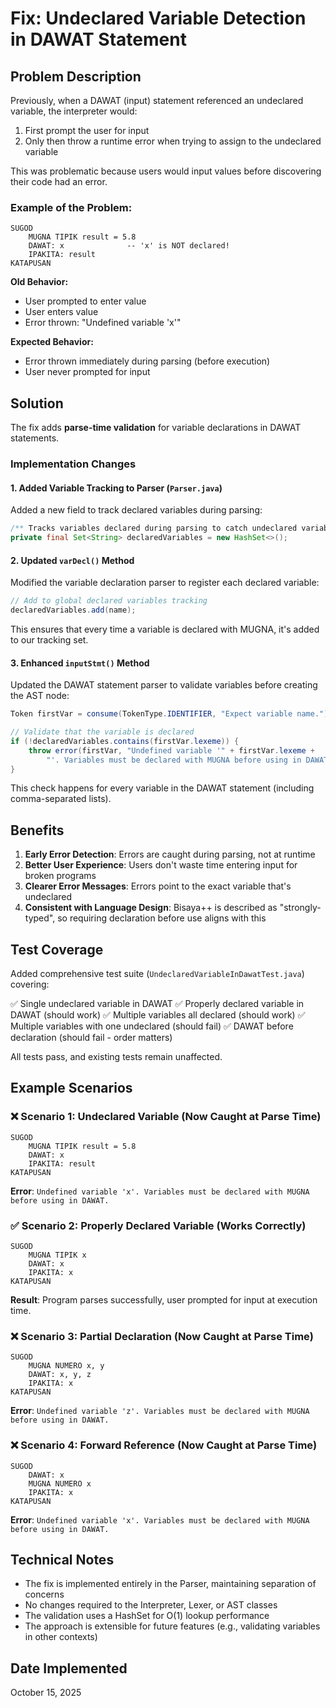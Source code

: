 # Fix: Undeclared Variable Detection in DAWAT Statement

## Problem Description

Previously, when a DAWAT (input) statement referenced an undeclared variable, the interpreter would:
1. First prompt the user for input
2. Only then throw a runtime error when trying to assign to the undeclared variable

This was problematic because users would input values before discovering their code had an error.

### Example of the Problem:
```bisaya
SUGOD
    MUGNA TIPIK result = 5.8
    DAWAT: x              -- 'x' is NOT declared!
    IPAKITA: result
KATAPUSAN
```

**Old Behavior:**
- User prompted to enter value
- User enters value
- Error thrown: "Undefined variable 'x'"

**Expected Behavior:**
- Error thrown immediately during parsing (before execution)
- User never prompted for input

## Solution

The fix adds **parse-time validation** for variable declarations in DAWAT statements.

### Implementation Changes

#### 1. Added Variable Tracking to Parser (`Parser.java`)

Added a new field to track declared variables during parsing:

```java
/** Tracks variables declared during parsing to catch undeclared variable usage early */
private final Set<String> declaredVariables = new HashSet<>();
```

#### 2. Updated `varDecl()` Method

Modified the variable declaration parser to register each declared variable:

```java
// Add to global declared variables tracking
declaredVariables.add(name);
```

This ensures that every time a variable is declared with MUGNA, it's added to our tracking set.

#### 3. Enhanced `inputStmt()` Method

Updated the DAWAT statement parser to validate variables before creating the AST node:

```java
Token firstVar = consume(TokenType.IDENTIFIER, "Expect variable name.");

// Validate that the variable is declared
if (!declaredVariables.contains(firstVar.lexeme)) {
    throw error(firstVar, "Undefined variable '" + firstVar.lexeme + 
        "'. Variables must be declared with MUGNA before using in DAWAT.");
}
```

This check happens for every variable in the DAWAT statement (including comma-separated lists).

## Benefits

1. **Early Error Detection**: Errors are caught during parsing, not at runtime
2. **Better User Experience**: Users don't waste time entering input for broken programs
3. **Clearer Error Messages**: Errors point to the exact variable that's undeclared
4. **Consistent with Language Design**: Bisaya++ is described as "strongly-typed", so requiring declaration before use aligns with this

## Test Coverage

Added comprehensive test suite (`UndeclaredVariableInDawatTest.java`) covering:

✅ Single undeclared variable in DAWAT
✅ Properly declared variable in DAWAT (should work)
✅ Multiple variables all declared (should work)
✅ Multiple variables with one undeclared (should fail)
✅ DAWAT before declaration (should fail - order matters)

All tests pass, and existing tests remain unaffected.

## Example Scenarios

### ❌ Scenario 1: Undeclared Variable (Now Caught at Parse Time)
```bisaya
SUGOD
    MUGNA TIPIK result = 5.8
    DAWAT: x
    IPAKITA: result
KATAPUSAN
```
**Error**: `Undefined variable 'x'. Variables must be declared with MUGNA before using in DAWAT.`

### ✅ Scenario 2: Properly Declared Variable (Works Correctly)
```bisaya
SUGOD
    MUGNA TIPIK x
    DAWAT: x
    IPAKITA: x
KATAPUSAN
```
**Result**: Program parses successfully, user prompted for input at execution time.

### ❌ Scenario 3: Partial Declaration (Now Caught at Parse Time)
```bisaya
SUGOD
    MUGNA NUMERO x, y
    DAWAT: x, y, z
    IPAKITA: x
KATAPUSAN
```
**Error**: `Undefined variable 'z'. Variables must be declared with MUGNA before using in DAWAT.`

### ❌ Scenario 4: Forward Reference (Now Caught at Parse Time)
```bisaya
SUGOD
    DAWAT: x
    MUGNA NUMERO x
    IPAKITA: x
KATAPUSAN
```
**Error**: `Undefined variable 'x'. Variables must be declared with MUGNA before using in DAWAT.`

## Technical Notes

- The fix is implemented entirely in the Parser, maintaining separation of concerns
- No changes required to the Interpreter, Lexer, or AST classes
- The validation uses a HashSet for O(1) lookup performance
- The approach is extensible for future features (e.g., validating variables in other contexts)

## Date Implemented
October 15, 2025
